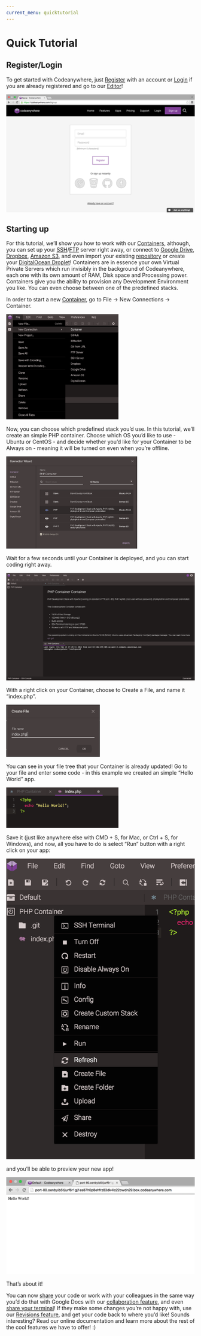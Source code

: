 ```yaml
---
current_menu: quicktutorial
---
```


# Quick Tutorial

## Register/Login

To get started with Codeanywhere, just [Register](https://codeanywhere.com/register) with an account or [Login](https://codeanywhere.com/login) if you are already registered and go to our [Editor](https://codeanywhere.com/editor)!

![signup](images/signup.png "signup")

## Starting up

For this tutorial, we’ll show you how to work with our [Containers](http://docs.codeanywhere.com/connections/container.html), although, you can set up your [SSH](http://docs.codeanywhere.com/connections/sshserver.html)/[FTP](http://docs.codeanywhere.com/connections/ftpserver.html) server right away, or connect to [Google Drive](http://docs.codeanywhere.com/connections/googledrive.html), [Dropbox](http://docs.codeanywhere.com/connections/dropbox.html), [Amazon S3](http://docs.codeanywhere.com/connections/amazons3.html), and even import your existing [repository](http://docs.codeanywhere.com/connections/gitfromurl.html) or create your [DigitalOcean Droplet](http://docs.codeanywhere.com/connections/digitalocean.html)!
Containers are in essence your own Virtual Private Servers which run invisibly in the background of Codeanywhere, each one with its own amount of RAM, Disk space and Processing power. Containers give you the ability to provision any Development Environment you like. You can even choose between one of the predefined stacks.

In order to start a new [Container](https://codeanywhere.com/dashboard), go to File -> New Connections -> Container.

<img src="images/tutorial1.png" width="300" height="auto">


Now, you can choose which predefined stack you’d use. In this tutorial, we’ll create an simple PHP container. Choose which OS you’d like to use - Ubuntu or CentOS - and decide whether you’d like for your Container to be Always on - meaning it will be turned on even when you’re offline. 


<img src="images/container-php.png" width="350" height="auto">

Wait for a few seconds until your Container is deployed, and you can start coding right away.


![container-created](images/container-created.png "container-created")


With a right click on your Container, choose to Create a File, and name it “index.php”.


<img src="images/createfile.png" width="250" height="auto">


You can see in your file tree that your Container is already updated! Go to your file and enter some code - in this example we created an simple “Hello World” app.


<img src="images/indexphp.png" width="300" height="auto">


Save it (just like anywhere else with CMD + S, for Mac, or Ctrl + S, for Windows), and now, all you have to do is select “Run” button with a right click on your app:


![run](images/run.png "run")


and you’ll be able to preview your new app!


![container-run](images/container-run.png "container-run")



That’s about it! 

You can now [share](http://docs.codeanywhere.com/features/share/sharelink.html) your code or work with your colleagues in the same way you’d do that with Google Docs with our [collaboration feature](http://docs.codeanywhere.com/features/share/collaboration.html), and even [share your terminal](http://docs.codeanywhere.com/features/share/sshcollaboration.html)!
If they make some changes you’re not happy with, use our [Revisions feature](http://docs.codeanywhere.com/features/revisions.html), and get your code back to where you’d like!
Sounds interesting? Read our online documentation and learn more about the rest of the cool features we have to offer! :)
